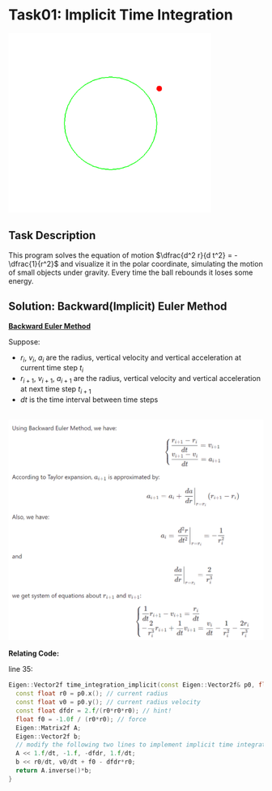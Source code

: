 # Task01: Implicit Time Integration
<img src="../docs/1.gif" width="400px">

## Task Description
This program solves the equation of motion $\dfrac{d^2 r}{d t^2} = -\dfrac{1}{r^2}$ and visualize it in the polar coordinate, simulating the motion of small objects under gravity. Every time the ball rebounds it loses some energy.

## Solution: Backward(Implicit) Euler Method 
**[Backward Euler Method](https://en.wikipedia.org/wiki/Backward_Euler_method)**

Suppose:
- $r_{i}$, $v_{i}$, $a_{i}$ are the radius, vertical velocity and vertical acceleration at current time step $t_{i}$  
- $r_{i+1}$, $v_{i+1}$, $a_{i+1}$ are the radius, vertical velocity and vertical acceleration at next time step $t_{i+1}$  
- $dt$ is the time interval between time steps

<br />
<img src="../docs/01_formula.png" width="600px">

**Relating Code:**

line 35:
```cpp
Eigen::Vector2f time_integration_implicit(const Eigen::Vector2f& p0, float dt){ // backward Euler
  const float r0 = p0.x(); // current radius
  const float v0 = p0.y(); // current radius velocity
  const float dfdr = 2.f/(r0*r0*r0); // hint!
  float f0 = -1.0f / (r0*r0); // force
  Eigen::Matrix2f A;
  Eigen::Vector2f b;
  // modify the following two lines to implement implicit time integration
  A << 1.f/dt, -1.f, -dfdr, 1.f/dt;
  b << r0/dt, v0/dt + f0 - dfdr*r0;
  return A.inverse()*b;
}
```




